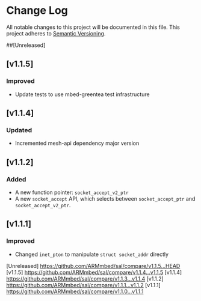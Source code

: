 # Change Log
All notable changes to this project will be documented in this file.
This project adheres to [Semantic Versioning](http://semver.org/).

##[Unreleased]

## [v1.1.5]
### Improved
* Update tests to use mbed-greentea test infrastructure

## [v1.1.4]
### Updated
* Incremented mesh-api dependency major version

## [v1.1.2]
### Added
* A new function pointer: ```socket_accept_v2_ptr```
* A new ```socket_accept``` API, which selects between ```socket_accept_ptr``` and ```socket_accept_v2_ptr```.

## [v1.1.1]
### Improved
* Changed ```inet_pton``` to manipulate ```struct socket_addr``` directly

[Unreleased] https://github.com/ARMmbed/sal/compare/v1.1.5...HEAD
[v1.1.5] https://github.com/ARMmbed/sal/compare/v1.1.4...v1.1.5
[v1.1.4] https://github.com/ARMmbed/sal/compare/v1.1.3...v1.1.4
[v1.1.2] https://github.com/ARMmbed/sal/compare/v1.1.1...v1.1.2
[v1.1.1] https://github.com/ARMmbed/sal/compare/v1.1.0...v1.1.1

